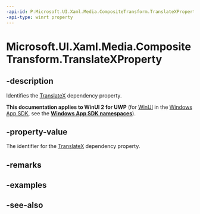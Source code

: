```yaml
---
-api-id: P:Microsoft.UI.Xaml.Media.CompositeTransform.TranslateXProperty
-api-type: winrt property
---
```


<!-- Property syntax
public Windows.UI.Xaml.DependencyProperty TranslateXProperty { get; }
-->

# Microsoft.UI.Xaml.Media.CompositeTransform.TranslateXProperty

## -description
Identifies the [TranslateX](compositetransform_translatex.md) dependency property.

**This documentation applies to WinUI 2 for UWP** (for [WinUI](/windows/apps/winui/winui3/) in the [Windows App SDK](/windows/apps/windows-app-sdk/), see the **[Windows App SDK namespaces](/windows/windows-app-sdk/api/winrt/)**).

## -property-value
The identifier for the [TranslateX](compositetransform_translatex.md) dependency property.

## -remarks

## -examples

## -see-also
